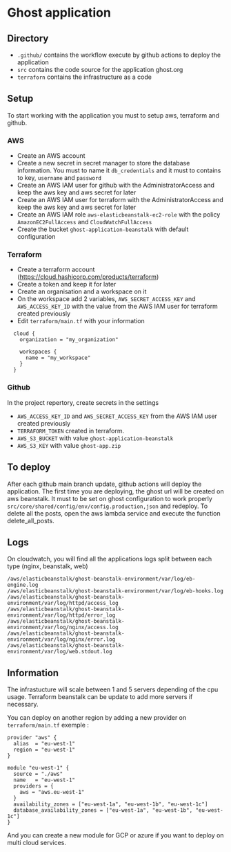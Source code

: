 # Ghost application

## Directory

- `.github/` contains the workflow execute by github actions to deploy the application
- `src` contains the code source for the application ghost.org
- `terraforn` contains the infrastructure as a code

## Setup

To start working with the application you must to setup aws, terraform and github.

### AWS
- Create an AWS account
- Create a new secret in secret manager to store the database information. You must to name it `db_credentials` and it must to contains to key, `username` and `password`
- Create an AWS IAM user for github with the AdministratorAccess and keep the aws key and aws secret for later
- Create an AWS IAM user for terraform with the AdministratorAccess and keep the aws key and aws secret for later
- Create an AWS IAM role `aws-elasticbeanstalk-ec2-role` with the policy `AmazonEC2FullAccess` and `CloudWatchFullAccess`
- Create the bucket `ghost-application-beanstalk` with default configuration

### Terraform
- Create a terraform account (https://cloud.hashicorp.com/products/terraform)
- Create a token and keep it for later
- Create an organisation and a workspace on it
- On the workspace add 2 variables, `AWS_SECRET_ACCESS_KEY` and `AWS_ACCESS_KEY_ID` with the value from the AWS IAM user for terraform created previously
- Edit `terraform/main.tf` with your information

```
  cloud {
    organization = "my_organization"

    workspaces {
      name = "my_workspace"
    }
  }
```

### Github
In the project repertory, create secrets in the settings
- `AWS_ACCESS_KEY_ID` and `AWS_SECRET_ACCESS_KEY` from the AWS IAM user created previously
- `TERRAFORM_TOKEN` created in terraform.
- `AWS_S3_BUCKET` with value `ghost-application-beanstalk`
- `AWS_S3_KEY` with value `ghost-app.zip`

## To deploy
After each github main branch update, github actions will deploy the application.
The first time you are deploying, the ghost url will be created on aws beanstalk. It must to be set on ghost configuration to work properly `src/core/shared/config/env/config.production,json` and redeploy.
To delete all the posts, open the aws lambda service and execute the function delete_all_posts.

## Logs
On cloudwatch, you will find all the applications logs split between each type (nginx, beanstalk, web)
```
/aws/elasticbeanstalk/ghost-beanstalk-environment/var/log/eb-engine.log
/aws/elasticbeanstalk/ghost-beanstalk-environment/var/log/eb-hooks.log
/aws/elasticbeanstalk/ghost-beanstalk-environment/var/log/httpd/access_log
/aws/elasticbeanstalk/ghost-beanstalk-environment/var/log/httpd/error_log
/aws/elasticbeanstalk/ghost-beanstalk-environment/var/log/nginx/access.log
/aws/elasticbeanstalk/ghost-beanstalk-environment/var/log/nginx/error.log
/aws/elasticbeanstalk/ghost-beanstalk-environment/var/log/web.stdout.log
```

## Information
The infrastucture will scale between 1 and 5 servers depending of the cpu usage. Terraform beanstalk can be update to add more servers if necessary.

You can deploy on another region by adding a new provider on `terraform/main.tf` exemple :
```
provider "aws" {
  alias  = "eu-west-1"
  region = "eu-west-1"
}

module "eu-west-1" {
  source = "./aws"
  name   = "eu-west-1"
  providers = {
    aws = "aws.eu-west-1"
  }
  availability_zones = ["eu-west-1a", "eu-west-1b", "eu-west-1c"]
  database_availability_zones = ["eu-west-1a", "eu-west-1b", "eu-west-1c"]
}
```

And you can create a new module for GCP or azure if you want to deploy on multi cloud services.